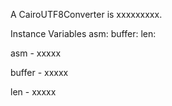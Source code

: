 A CairoUTF8Converter is xxxxxxxxx.Instance Variables	asm:		<Object>	buffer:		<Object>	len:		<Object>asm	- xxxxxbuffer	- xxxxxlen	- xxxxx